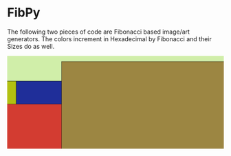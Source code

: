 # FibPy
The following two pieces of code are Fibonacci based image/art generators. The colors increment in Hexadecimal by Fibonacci and their Sizes do as well.

![Alternate image text](/FibPhot/fibonacci_spiral_kenken9.png)